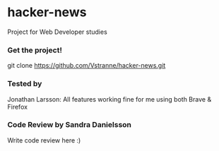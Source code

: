 # hacker-news

Project for Web Developer studies

### Get the project!

git clone https://github.com/Vstranne/hacker-news.git

### Tested by

Jonathan Larsson: All features working fine for me using both Brave & Firefox

### Code Review by Sandra Danielsson

Write code review here :)
